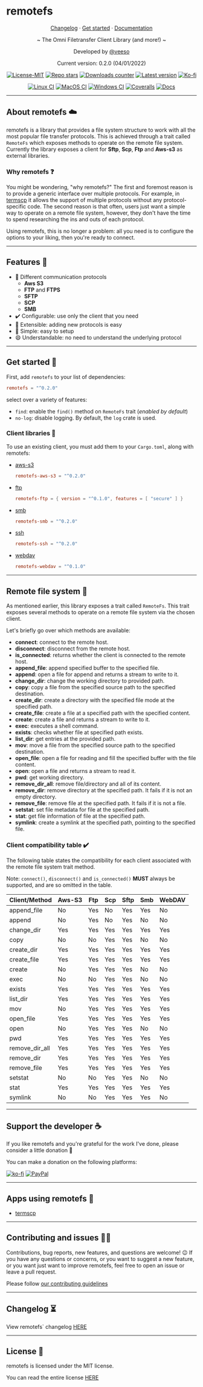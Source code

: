 # remotefs

<p align="center">
  <a href="https://veeso.github.io/remotefs/blob/main/CHANGELOG.md" target="_blank">Changelog</a>
  ·
  <a href="https://veeso.github.io/remotefs/#get-started" target="_blank">Get started</a>
  ·
  <a href="https://docs.rs/remotefs" target="_blank">Documentation</a>
</p>

<p align="center">~ The Omni Filetransfer Client Library (and more!) ~</p>

<p align="center">Developed by <a href="https://veeso.github.io/" target="_blank">@veeso</a></p>
<p align="center">Current version: 0.2.0 (04/01/2022)</p>

<p align="center">
  <a href="https://opensource.org/licenses/MIT"
    ><img
      src="https://img.shields.io/badge/License-MIT-teal.svg"
      alt="License-MIT"
  /></a>
  <a href="https://github.com/veeso/remotefs-rs/stargazers"
    ><img
      src="https://img.shields.io/github/stars/veeso/remotefs-rs.svg"
      alt="Repo stars"
  /></a>
  <a href="https://crates.io/crates/remotefs"
    ><img
      src="https://img.shields.io/crates/d/remotefs.svg"
      alt="Downloads counter"
  /></a>
  <a href="https://crates.io/crates/remotefs"
    ><img
      src="https://img.shields.io/crates/v/remotefs.svg"
      alt="Latest version"
  /></a>
  <a href="https://ko-fi.com/veeso">
    <img
      src="https://img.shields.io/badge/donate-ko--fi-red"
      alt="Ko-fi"
  /></a>
</p>
<p align="center">
  <a href="https://github.com/veeso/remotefs-rs/actions"
    ><img
      src="https://github.com/veeso/remotefs-rs/workflows/Linux/badge.svg"
      alt="Linux CI"
  /></a>
  <a href="https://github.com/veeso/remotefs-rs/actions"
    ><img
      src="https://github.com/veeso/remotefs-rs/workflows/MacOS/badge.svg"
      alt="MacOS CI"
  /></a>
  <a href="https://github.com/veeso/remotefs-rs/actions"
    ><img
      src="https://github.com/veeso/remotefs-rs/workflows/Windows/badge.svg"
      alt="Windows CI"
  /></a>
  <a href="https://coveralls.io/github/veeso/remotefs-rs"
    ><img
      src="https://coveralls.io/repos/github/veeso/remotefs-rs/badge.svg"
      alt="Coveralls"
  /></a>
  <a href="https://docs.rs/remotefs"
    ><img
      src="https://docs.rs/remotefs/badge.svg"
      alt="Docs"
  /></a>
</p>

---

## About remotefs ☁️

remotefs is a library that provides a file system structure to work with all the most popular file transfer protocols.
This is achieved through a trait called `RemoteFs` which exposes methods to operate on the remote file system.
Currently the library exposes a client for **Sftp**, **Scp**, **Ftp** and **Aws-s3** as external libraries.

### Why remotefs ❓

You might be wondering, "why remotefs?"
The first and foremost reason is to provide a generic interface over multiple protocols.
For example, in [termscp](https://github.com/veeso/termscp) it allows the support of multiple protocols without any protocol-specific code.
The second reason is that often, users just want a simple way to operate on a remote file system, however, they don't have the time to spend researching the ins and outs of each protocol.

Using remotefs, this is no longer a problem: all you need is to configure the options to your liking, then you're ready to connect.

---

## Features 🎁

- 📁 Different communication protocols
  - **Aws S3**
  - **FTP** and **FTPS**
  - **SFTP**
  - **SCP**
  - **SMB**
- ✔️ Configurable: use only the client that you need
- 🤖 Extensible: adding new protocols is easy
- 🚀 Simple: easy to setup
- 😄 Understandable: no need to understand the underlying protocol

---

## Get started 🚀

First, add `remotefs` to your list of dependencies:

```toml
remotefs = "^0.2.0"
```

select over a variety of features:

- `find`: enable the `find()` method on `RemoteFs` trait (_enabled by default_)
- `no-log`: disable logging. By default, the `log` crate is used.

### Client libraries 🔌

To use an existing client, you must add them to your `Cargo.toml`, along with remotefs:

- [aws-s3](https://github.com/veeso/remotefs-rs-aws-s3)

  ```toml
  remotefs-aws-s3 = "^0.2.0"
  ```

- [ftp](https://github.com/veeso/remotefs-rs-ftp)

  ```toml
  remotefs-ftp = { version = "^0.1.0", features = [ "secure" ] }
  ```

- [smb](https://github.com/veeso/remotefs-rs-smb)

  ```toml
  remotefs-smb = "^0.2.0"
  ```

- [ssh](https://github.com/veeso/remotefs-rs-ssh)

  ```toml
  remotefs-ssh = "^0.2.0"
  ```

- [webdav](https://github.com/veeso/remotefs-rs-webdav)

  ```toml
  remotefs-webdav = "^0.1.0"
  ```

---

## Remote file system 💾

As mentioned earlier, this library exposes a trait called `RemoteFs`.
This trait exposes several methods to operate on a remote file system via the chosen client.

Let's briefly go over which methods are available:

- **connect**: connect to the remote host.
- **disconnect**: disconnect from the remote host.
- **is_connected**: returns whether the client is connected to the remote host.
- **append_file**: append specified buffer to the specified file.
- **append**: open a file for append and returns a stream to write to it.
- **change_dir**: change the working directory to provided path.
- **copy**: copy a file from the specified source path to the specified destination.
- **create_dir**: create a directory with the specified file mode at the specified path.
- **create_file**: create a file at a specified path with the specified content.
- **create**: create a file and returns a stream to write to it.
- **exec**: executes a shell command.
- **exists**: checks whether file at specified path exists.
- **list_dir**: get entries at the provided path.
- **mov**: move a file from the specified source path to the specified destination.
- **open_file**: open a file for reading and fill the specified buffer with the file content.
- **open**: open a file and returns a stream to read it.
- **pwd**: get working directory.
- **remove_dir_all**: remove file/directory and all of its content.
- **remove_dir**: remove directory at the specified path. It fails if it is not an empty directory.
- **remove_file**: remove file at the specified path. It fails if it is not a file.
- **setstat**: set file metadata for file at the specified path.
- **stat**: get file information of file at the specified path.
- **symlink**: create a symlink at the specified path, pointing to the specified file.

### Client compatibility table ✔️

The following table states the compatibility for each client associated with the remote file system trait method.

Note: `connect()`, `disconnect()` and `is_connected()` **MUST** always be supported, and are so omitted in the table.

| Client/Method  | Aws-S3 | Ftp | Scp | Sftp | Smb | WebDAV |
| -------------- | ------ | --- | --- | ---- |-----| ------ |
| append_file    | No     | Yes | No  | Yes  | Yes | No     |
| append         | No     | Yes | No  | Yes  | No  | No     |
| change_dir     | Yes    | Yes | Yes | Yes  | Yes | Yes    |
| copy           | No     | No  | Yes | Yes  | No  | No     |
| create_dir     | Yes    | Yes | Yes | Yes  | Yes | Yes    |
| create_file    | Yes    | Yes | Yes | Yes  | Yes | Yes    |
| create         | No     | Yes | Yes | Yes  | No  | No     |
| exec           | No     | No  | Yes | Yes  | No  | No     |
| exists         | Yes    | Yes | Yes | Yes  | Yes | Yes    |
| list_dir       | Yes    | Yes | Yes | Yes  | Yes | Yes    |
| mov            | No     | Yes | Yes | Yes  | Yes | Yes    |
| open_file      | Yes    | Yes | Yes | Yes  | Yes | Yes    |
| open           | No     | Yes | Yes | Yes  | No  | No     |
| pwd            | Yes    | Yes | Yes | Yes  | Yes | Yes    |
| remove_dir_all | Yes    | Yes | Yes | Yes  | Yes | Yes    |
| remove_dir     | Yes    | Yes | Yes | Yes  | Yes | Yes    |
| remove_file    | Yes    | Yes | Yes | Yes  | Yes | Yes    |
| setstat        | No     | No  | Yes | Yes  | No  | No     |
| stat           | Yes    | Yes | Yes | Yes  | Yes | Yes    |
| symlink        | No     | No  | Yes | Yes  | Yes | No     |

---

## Support the developer ☕

If you like remotefs and you're grateful for the work I've done, please consider a little donation 🥳

You can make a donation on the following platforms:

[![ko-fi](https://img.shields.io/badge/Ko--fi-F16061?style=for-the-badge&logo=ko-fi&logoColor=white)](https://ko-fi.com/veeso)
[![PayPal](https://img.shields.io/badge/PayPal-00457C?style=for-the-badge&logo=paypal&logoColor=white)](https://www.paypal.me/chrisintin)

---

## Apps using remotefs 🚀

- [termscp](https://github.com/veeso/termscp)

---

## Contributing and issues 🤝🏻

Contributions, bug reports, new features, and questions are welcome! 😉
If you have any questions or concerns, or you want to suggest a new feature, or you want just want to improve remotefs, feel free to open an issue or leave a pull request.

Please follow [our contributing guidelines](CONTRIBUTING.md)

---

## Changelog ⏳

View remotefs` changelog [HERE](CHANGELOG.md)

---

## License 📃

remotefs is licensed under the MIT license.

You can read the entire license [HERE](LICENSE)
